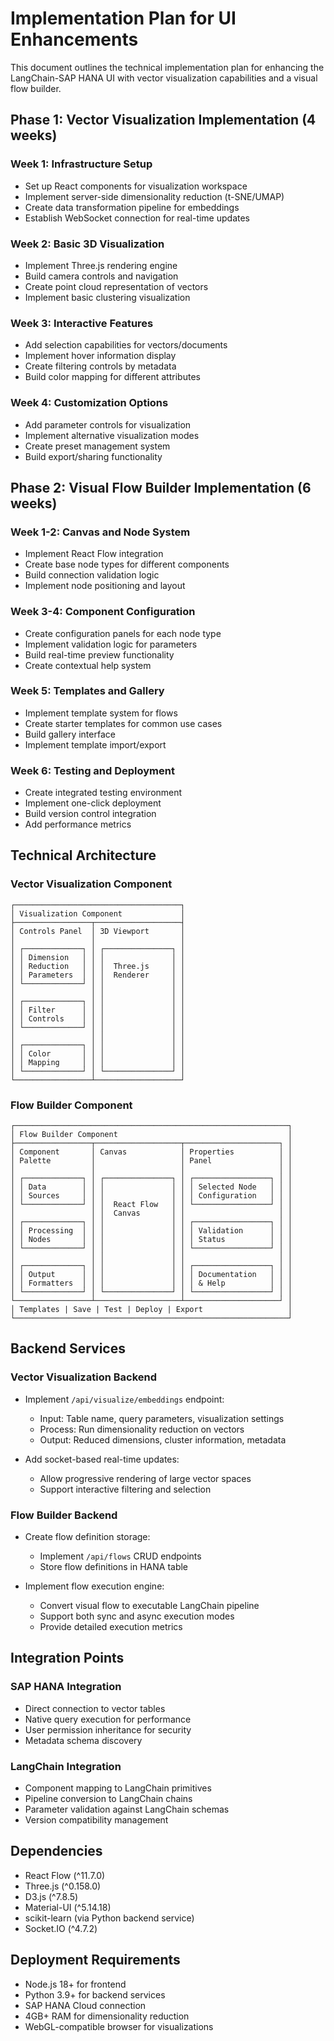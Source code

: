 # Implementation Plan for UI Enhancements

This document outlines the technical implementation plan for enhancing the LangChain-SAP HANA UI with vector visualization capabilities and a visual flow builder.

## Phase 1: Vector Visualization Implementation (4 weeks)

### Week 1: Infrastructure Setup
- Set up React components for visualization workspace
- Implement server-side dimensionality reduction (t-SNE/UMAP)
- Create data transformation pipeline for embeddings
- Establish WebSocket connection for real-time updates

### Week 2: Basic 3D Visualization
- Implement Three.js rendering engine
- Build camera controls and navigation
- Create point cloud representation of vectors
- Implement basic clustering visualization

### Week 3: Interactive Features
- Add selection capabilities for vectors/documents
- Implement hover information display
- Create filtering controls by metadata
- Build color mapping for different attributes

### Week 4: Customization Options
- Add parameter controls for visualization
- Implement alternative visualization modes
- Create preset management system
- Build export/sharing functionality

## Phase 2: Visual Flow Builder Implementation (6 weeks)

### Week 1-2: Canvas and Node System
- Implement React Flow integration
- Create base node types for different components
- Build connection validation logic
- Implement node positioning and layout

### Week 3-4: Component Configuration
- Create configuration panels for each node type
- Implement validation logic for parameters
- Build real-time preview functionality
- Create contextual help system

### Week 5: Templates and Gallery
- Implement template system for flows
- Create starter templates for common use cases
- Build gallery interface
- Implement template import/export

### Week 6: Testing and Deployment
- Create integrated testing environment
- Implement one-click deployment
- Build version control integration
- Add performance metrics

## Technical Architecture

### Vector Visualization Component
```
┌─────────────────────────────────────┐
│ Visualization Component             │
├─────────────────┬───────────────────┤
│ Controls Panel  │ 3D Viewport       │
│                 │                   │
│ ┌─────────────┐ │ ┌───────────────┐ │
│ │ Dimension   │ │ │               │ │
│ │ Reduction   │ │ │  Three.js     │ │
│ │ Parameters  │ │ │  Renderer     │ │
│ └─────────────┘ │ │               │ │
│                 │ │               │ │
│ ┌─────────────┐ │ │               │ │
│ │ Filter      │ │ │               │ │
│ │ Controls    │ │ │               │ │
│ └─────────────┘ │ │               │ │
│                 │ │               │ │
│ ┌─────────────┐ │ │               │ │
│ │ Color       │ │ │               │ │
│ │ Mapping     │ │ │               │ │
│ └─────────────┘ │ └───────────────┘ │
└─────────────────┴───────────────────┘
```

### Flow Builder Component
```
┌─────────────────────────────────────────────────────────────┐
│ Flow Builder Component                                      │
├─────────────────┬───────────────────┬─────────────────────┐ │
│ Component       │ Canvas            │ Properties          │ │
│ Palette         │                   │ Panel               │ │
│                 │                   │                     │ │
│ ┌─────────────┐ │ ┌───────────────┐ │ ┌─────────────────┐ │ │
│ │ Data        │ │ │               │ │ │ Selected Node   │ │ │
│ │ Sources     │ │ │               │ │ │ Configuration   │ │ │
│ └─────────────┘ │ │  React Flow   │ │ └─────────────────┘ │ │
│                 │ │  Canvas       │ │                     │ │
│ ┌─────────────┐ │ │               │ │ ┌─────────────────┐ │ │
│ │ Processing  │ │ │               │ │ │ Validation      │ │ │
│ │ Nodes       │ │ │               │ │ │ Status          │ │ │
│ └─────────────┘ │ │               │ │ └─────────────────┘ │ │
│                 │ │               │ │                     │ │
│ ┌─────────────┐ │ │               │ │ ┌─────────────────┐ │ │
│ │ Output      │ │ │               │ │ │ Documentation   │ │ │
│ │ Formatters  │ │ │               │ │ │ & Help          │ │ │
│ └─────────────┘ │ └───────────────┘ │ └─────────────────┘ │ │
└─────────────────┴───────────────────┴─────────────────────┘ │
│ Templates | Save | Test | Deploy | Export                   │
└─────────────────────────────────────────────────────────────┘
```

## Backend Services

### Vector Visualization Backend
- Implement `/api/visualize/embeddings` endpoint:
  - Input: Table name, query parameters, visualization settings
  - Process: Run dimensionality reduction on vectors
  - Output: Reduced dimensions, cluster information, metadata
  
- Add socket-based real-time updates:
  - Allow progressive rendering of large vector spaces
  - Support interactive filtering and selection

### Flow Builder Backend
- Create flow definition storage:
  - Implement `/api/flows` CRUD endpoints
  - Store flow definitions in HANA table
  
- Implement flow execution engine:
  - Convert visual flow to executable LangChain pipeline
  - Support both sync and async execution modes
  - Provide detailed execution metrics

## Integration Points

### SAP HANA Integration
- Direct connection to vector tables
- Native query execution for performance
- User permission inheritance for security
- Metadata schema discovery

### LangChain Integration
- Component mapping to LangChain primitives
- Pipeline conversion to LangChain chains
- Parameter validation against LangChain schemas
- Version compatibility management

## Dependencies

- React Flow (^11.7.0)
- Three.js (^0.158.0)
- D3.js (^7.8.5)
- Material-UI (^5.14.18)
- scikit-learn (via Python backend service)
- Socket.IO (^4.7.2)

## Deployment Requirements

- Node.js 18+ for frontend
- Python 3.9+ for backend services
- SAP HANA Cloud connection
- 4GB+ RAM for dimensionality reduction
- WebGL-compatible browser for visualizations